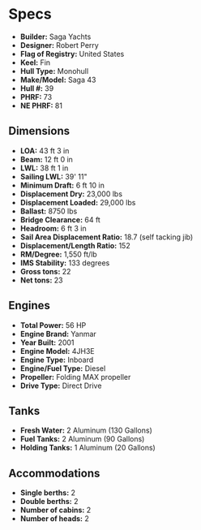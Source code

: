 # Specs

* **Builder:** Saga Yachts
* **Designer:** Robert Perry
* **Flag of Registry:** United States
* **Keel:** Fin
* **Hull Type:** Monohull
* **Make/Model:** Saga 43
* **Hull #:** 39
* **PHRF:** 73
* **NE PHRF:** 81

## Dimensions

* **LOA:** 43 ft 3 in
* **Beam:** 12 ft 0 in
* **LWL:** 38 ft 1 in
* **Sailing LWL:** 39' 11"
* **Minimum Draft:** 6 ft 10 in
* **Displacement Dry:** 23,000 lbs
* **Displacement Loaded:** 29,000 lbs
* **Ballast:** 8750 lbs
* **Bridge Clearance:** 64 ft
* **Headroom:** 6 ft 3 in
* **Sail Area Displacement Ratio:** 18.7 (self tacking jib)
* **Displacement/Length Ratio:** 152
* **RM/Degree:** 1,550 ft/lb
* **IMS Stability:** 133 degrees
* **Gross tons:** 22
* **Net tons:** 23

## Engines

* **Total Power:** 56 HP
* **Engine Brand:** Yanmar
* **Year Built:** 2001
* **Engine Model:** 4JH3E
* **Engine Type:** Inboard
* **Engine/Fuel Type:** Diesel
* **Propeller:** Folding MAX propeller
* **Drive Type:** Direct Drive


## Tanks
* **Fresh Water:** 2 Aluminum (130 Gallons)
* **Fuel Tanks:** 2 Aluminum (90 Gallons)
* **Holding Tanks:** 1 Aluminum (20 Gallons)

## Accommodations
* **Single berths:** 2
* **Double berths:** 2
* **Number of cabins:** 2
* **Number of heads:** 2
